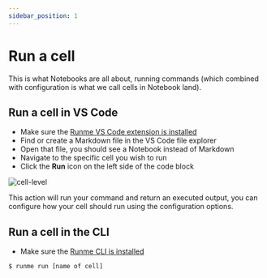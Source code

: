 ```yaml
---
sidebar_position: 1
---
```


# Run a cell

This is what Notebooks are all about, running commands (which combined with configuration is what we call cells in Notebook land).

## Run a cell in VS Code

- Make sure the [Runme VS Code extension is installed](/installation/vscode)
- Find or create a Markdown file in the VS Code file explorer
- Open that file, you should see a Notebook instead of Markdown
- Navigate to the specific cell you wish to run
- Click the **Run** icon on the left side of the code block

![cell-level](/img/configuration-page/cell-level-npm-install.png)

This action will run your command and return an executed output, you can configure how your cell should run using the configuration options.

## Run a cell in the CLI

- Make sure the [Runme CLI is installed](/installation/cli)

```sh
$ runme run [name of cell]
```
